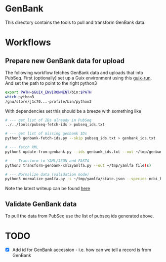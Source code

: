 # GenBank

This directory contains the tools to pull and transform
GenBank data.

# Workflows

## Prepare new GenBank data for upload

The following workflow fetches GenBank data and uploads that into
PubSeq. First (optionally) set up a Guix environment using
this [guix-run](https://github.com/pubseq/bh20-seq-resource/blob/master/workflows/pull-data/genbank/.guix-run). And set the path to point
to the right python3

```sh
export PATH=$GUIX_ENVIRONMENT/bin:$PATH
which python3
/gnu/store/j1c70...-profile/bin/python3
```

With dependencies set this should be a breeze with something like

```sh
# --- get list of IDs already in PubSeq
../../tools/pubseq-fetch-ids > pubseq_ids.txt

# --- get list of missing genbank IDs
python3 genbank-fetch-ids.py --skip pubseq_ids.txt > genbank_ids.txt

# --- fetch XML
python3 update-from-genbank.py --ids genbank_ids.txt --out ~/tmp/genbank

# --- Transform to YAML/JSON and FASTA
python3 transform-genbank-xml2yamlfa.py --out ~/tmp/yamlfa file(s)

# --- Normalize data (validation mode)
python3 normalize-yamlfa.py -s ~/tmp/yamlfa/state.json --species ncbi_host_species.csv --specimen specimen.csv --validate
```

Note the latest writeup can be found [here](https://github.com/pubseq/bh20-seq-resource/blob/master/doc/blog/using-covid-19-pubseq-part3.org#example-uploading-bulk-genbank-sequences)

## Validate GenBank data

To pull the data from PubSeq use the list of pubseq ids generated
above.



# TODO

- [X] Add id for GenBank accession - i.e. how can we tell a record is from GenBank
